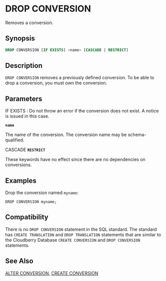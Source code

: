 # DROP CONVERSION

Removes a conversion.

## Synopsis

```sql
DROP CONVERSION [IF EXISTS] <name> [CASCADE | RESTRICT]
```

## Description

`DROP CONVERSION` removes a previously defined conversion. To be able to drop a conversion, you must own the conversion.

## Parameters

IF EXISTS
:   Do not throw an error if the conversion does not exist. A notice is issued in this case.

**`name`**

The name of the conversion. The conversion name may be schema-qualified.

CASCADE
**`RESTRICT`**

These keywords have no effect since there are no dependencies on conversions.

## Examples

Drop the conversion named `myname`:

```
DROP CONVERSION myname;
```

## Compatibility

There is no `DROP CONVERSION` statement in the SQL standard. The standard has `CREATE TRANSLATION` and `DROP TRANSLATION` statements that are similar to the Cloudberry Database `CREATE CONVERSION` and `DROP CONVERSION` statements.

## See Also

[ALTER CONVERSION](/docs/sql-statements/sql-stmt-alter-conversion.md), [CREATE CONVERSION](/docs/sql-statements/sql-stmt-create-conversion.md)



